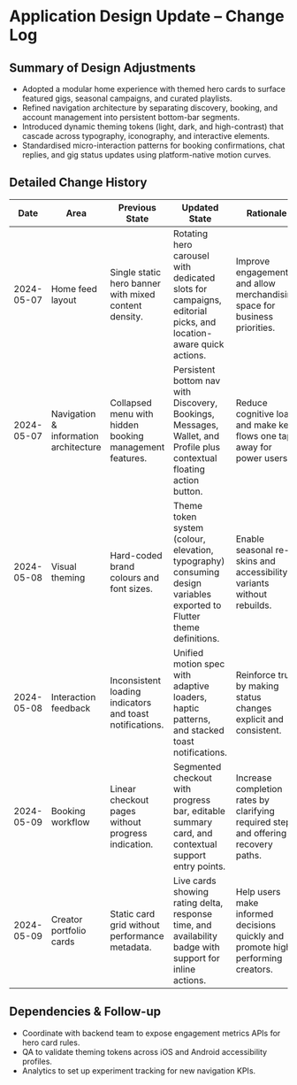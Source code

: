 # Application Design Update – Change Log

## Summary of Design Adjustments
- Adopted a modular home experience with themed hero cards to surface featured gigs, seasonal campaigns, and curated playlists.
- Refined navigation architecture by separating discovery, booking, and account management into persistent bottom-bar segments.
- Introduced dynamic theming tokens (light, dark, and high-contrast) that cascade across typography, iconography, and interactive elements.
- Standardised micro-interaction patterns for booking confirmations, chat replies, and gig status updates using platform-native motion curves.

## Detailed Change History
| Date       | Area                                | Previous State                                                                 | Updated State                                                                                                        | Rationale                                                                                   |
|------------|-------------------------------------|--------------------------------------------------------------------------------|-----------------------------------------------------------------------------------------------------------------------|---------------------------------------------------------------------------------------------|
| 2024-05-07 | Home feed layout                    | Single static hero banner with mixed content density.                          | Rotating hero carousel with dedicated slots for campaigns, editorial picks, and location-aware quick actions.        | Improve engagement and allow merchandising space for business priorities.                  |
| 2024-05-07 | Navigation & information architecture| Collapsed menu with hidden booking management features.                        | Persistent bottom nav with Discovery, Bookings, Messages, Wallet, and Profile plus contextual floating action button.| Reduce cognitive load and make key flows one tap away for power users.                      |
| 2024-05-08 | Visual theming                      | Hard-coded brand colours and font sizes.                                       | Theme token system (colour, elevation, typography) consuming design variables exported to Flutter theme definitions. | Enable seasonal re-skins and accessibility variants without rebuilds.                       |
| 2024-05-08 | Interaction feedback                | Inconsistent loading indicators and toast notifications.                        | Unified motion spec with adaptive loaders, haptic patterns, and stacked toast notifications.                         | Reinforce trust by making status changes explicit and consistent.                           |
| 2024-05-09 | Booking workflow                    | Linear checkout pages without progress indication.                             | Segmented checkout with progress bar, editable summary card, and contextual support entry points.                    | Increase completion rates by clarifying required steps and offering recovery paths.         |
| 2024-05-09 | Creator portfolio cards             | Static card grid without performance metadata.                                 | Live cards showing rating delta, response time, and availability badge with support for inline actions.              | Help users make informed decisions quickly and promote high-performing creators.            |

## Dependencies & Follow-up
- Coordinate with backend team to expose engagement metrics APIs for hero card rules.
- QA to validate theming tokens across iOS and Android accessibility profiles.
- Analytics to set up experiment tracking for new navigation KPIs.
